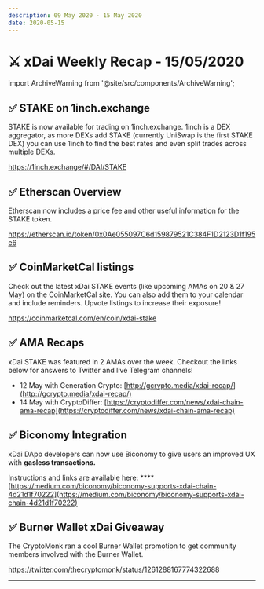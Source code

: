 ```yaml
---
description: 09 May 2020 - 15 May 2020
date: 2020-05-15
---
```


# ⚔️ xDai Weekly Recap - 15/05/2020

import ArchiveWarning from '@site/src/components/ArchiveWarning';

<ArchiveWarning />

## ✅ **STAKE on 1inch.exchange**

STAKE is now available for trading on 1inch.exchange. 1inch is a DEX aggregator, as more DEXs add STAKE (currently UniSwap is the first STAKE DEX) you can use 1inch to find the best rates and even split trades across multiple DEXs.

https://1inch.exchange/#/DAI/STAKE

## ✅ **Etherscan Overview**

Etherscan now includes a price fee and other useful information for the STAKE token.

https://etherscan.io/token/0x0Ae055097C6d159879521C384F1D2123D1f195e6

## ✅ **CoinMarketCal listings**

Check out the latest xDai STAKE events (like upcoming AMAs on 20 & 27 May) on the CoinMarketCal site. You can also add them to your calendar and include reminders. Upvote listings to increase their exposure!

https://coinmarketcal.com/en/coin/xdai-stake

## ✅ **AMA Recaps**

xDai STAKE was featured in 2 AMAs over the week. Checkout the links below for answers to Twitter and live Telegram channels!

* 12 May with Generation Crypto: [http://gcrypto.media/xdai-recap/](http://gcrypto.media/xdai-recap/)
* 14 May with CryptoDiffer: [https://cryptodiffer.com/news/xdai-chain-ama-recap](https://cryptodiffer.com/news/xdai-chain-ama-recap)

## ✅ **Biconomy Integration**

xDai DApp developers can now use Biconomy to give users an improved UX with **gasless transactions.**

Instructions and links are available here: **** [https://medium.com/biconomy/biconomy-supports-xdai-chain-4d21d1f70222](https://medium.com/biconomy/biconomy-supports-xdai-chain-4d21d1f70222)

## ✅ Burner Wallet xDai Giveaway

The CryptoMonk ran a cool Burner Wallet promotion to get community members involved with the Burner Wallet.

https://twitter.com/thecryptomonk/status/1261288167774322688



****



